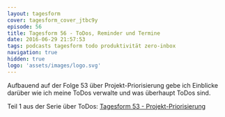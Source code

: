 ```yaml
---
layout: tagesform
cover: tagesform_cover_jtbc9y
episode: 56
title: Tagesform 56 - ToDos, Reminder und Termine
date: 2016-06-29 21:57:53
tags: podcasts tagesform todo produktivität zero-inbox
navigation: true
hidden: true
logo: 'assets/images/logo.svg'
---
```


Aufbauend auf der Folge 53 über Projekt-Priorisierung gebe ich Einblicke
darüber wie ich meine ToDos verwalte und was überhaupt ToDos sind.


<!-- more -->

Teil 1 aus der Serie über ToDos: [Tagesform 53 - Projekt-Priorisierung](https://hannesdiem.de/tagesform-53/)
